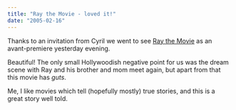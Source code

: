 ```yaml
---
title: "Ray the Movie - loved it!"
date: "2005-02-16"
---
```


Thanks to an invitation from Cyril we went to see [Ray the Movie](http://www.raymovie.com) as an avant-premiere yesterday evening.

Beautiful! The only small Hollywoodish negative point for us was the dream scene with Ray and his brother and mom meet again, but apart from that this movie has _guts_.

Me, I like movies which tell (hopefully mostly) true stories, and this is a great story well told.
